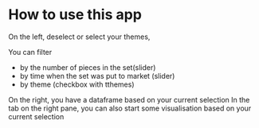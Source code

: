 # How to use this app 
On the left, deselect or select your themes,

You can filter 
* by the number of pieces in the set(slider)
* by time when the set was put to market (slider)
* by theme (checkbox with tthemes)

On the right, you have a dataframe based on your current selection
In the tab on the right pane, you can also start some visualisation based on your current selection